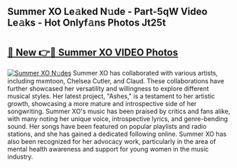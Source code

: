 ## Summer XO Le𝚊ked N𝚞de - Part-5qW Video Le𝚊ks - Hot Onlyf𝚊ns Photos Jt25t

# <h2><a href="http://ab51254.deff.icu/?id=Summer+XO">🔗 New 👉🔴 Summer XO VIDEO Photos</a></h2>

[![Summer XO N𝚞des](https://i.imgur.com/rIISA9y.gif)](http://ab51254.deff.icu/?id=Summer+XO)
Summer XO has collaborated with various artists, including mxmtoon, Chelsea Cutler, and Claud. These collaborations have further showcased her versatility and willingness to explore different musical styles. Her latest project, "Ashes," is a testament to her artistic growth, showcasing a more mature and introspective side of her songwriting. Summer XO's music has been praised by critics and fans alike, with many noting her unique voice, introspective lyrics, and genre-bending sound. Her songs have been featured on popular playlists and radio stations, and she has gained a dedicated following online. Summer XO has also been recognized for her advocacy work, particularly in the area of mental health awareness and support for young women in the music industry.
